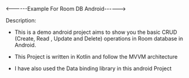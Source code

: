 <------Example For Room DB Android------>

Description: 

* This is a demo android project aims to show you the basic CRUD (Create, Read , Update and Delete)
operations in Room database in Android. 

* This Project is written in Kotlin and follow the MVVM architecture

* I have also used the Data binding library in this android Project
